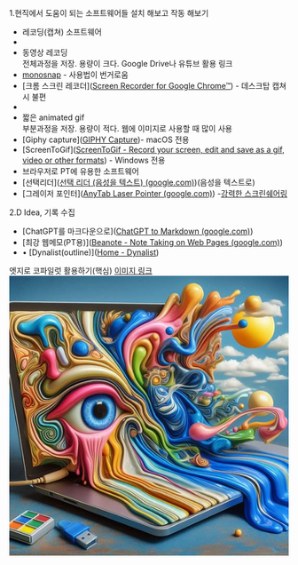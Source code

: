 1.현직에서 도움이 되는 소프트웨어들 설치 해보고 작동 해보기

- 레코딩(캡쳐) 소프트웨어 
- 
- 동영상 레코딩  
    전체과정을 저장. 용량이 크다. Google Drive나 유튜브 활용 링크
- ﻿﻿[monosnap]([Monosnap](https://monosnap.com/)) - 사용법이 번거로움
- [﻿﻿크롬 스크린 레코더]([Screen Recorder for Google Chrome™](https://chromewebstore.google.com/detail/screen-recorder-for-googl/eclbecdgdoahkliaijlpkigldlkojjdn?hl=ko)) - 데스크탑 캡쳐 시 불편
- 
- 짧은 animated gif  
    부분과정을 저장. 용량이 적다. 웹에 이미지로 사용할 때 많이 사용
- ﻿﻿[Giphy capture]([GIPHY Capture](https://giphy.com/apps/giphycapture))- macOS 전용
- ﻿﻿[ScreenToGif]([ScreenToGif - Record your screen, edit and save as a gif, video or other formats](https://www.screentogif.com/)) - Windows 전용
- ﻿브라우저로 PT에 유용한 소프트웨어
- ﻿﻿[선택리더]([선택 리더 (음성을 텍스트) (google.com)](https://chromewebstore.google.com/detail/%EC%84%A0%ED%83%9D-%EB%A6%AC%EB%8D%94-%EC%9D%8C%EC%84%B1%EC%9D%84-%ED%85%8D%EC%8A%A4%ED%8A%B8/fdffijlhedcdiblbingmagmdnokokgbi?pli=1))(음성을 텍스트로)
- ﻿﻿[그레이저 포인터]([AnyTab Laser Pointer (google.com)](https://chromewebstore.google.com/detail/anytab-laser-pointer/ennlhkgoflgahjbkkhnaifpalkmhencd))
-[﻿﻿강력한 스크린쉐어링](https://chromewebstore.google.com/detail/crankwheel-screen-sharing/dooinopjfnhlmmdkdepajfipfhlcmjgp)

2.D Idea, 기록 수집

- ﻿﻿[ChatGPT를 마크다운으로]([ChatGPT to Markdown (google.com)](https://chromewebstore.google.com/detail/chatgpt-to-markdown/dloobgjjpoohngalnjepgdggjeempdec))
- ﻿﻿[최강 웹메모(PT용)]([Beanote - Note Taking on Web Pages (google.com)](https://chromewebstore.google.com/detail/beanote-note-taking-on-we/nikccehomlnjkmgmhnieecolhgdafajb))
- ﻿﻿• [Dynalist(outline)]([Home - Dynalist](https://dynalist.io/))




엣지로 코파일럿 활용하기(핵심)
[이미지 링크](https://www.bing.com/images/create/a-laptop-in-salvador-dali27s-style2c-with-melting-an/1-65ee712e208247dc97cfce1121cf376b?frame=sydedg&FORM=SYDBIC)
![](2.png)






